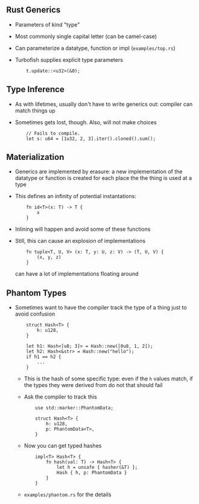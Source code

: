 ## Rust Generics

* Parameters of kind "type"

* Most commonly single capital letter (can be camel-case)

* Can parameterize a datatype, function or impl (`examples/top.rs`)

* Turbofish supplies explicit type parameters

          t.update::<u32>(&0);

## Type Inference

* As with lifetimes, usually don't have to write generics
  out: compiler can match things up

* Sometimes gets lost, though. Also, will not make choices

          // Fails to compile.
          let s: u64 = [1u32, 2, 3].iter().cloned().sum();

## Materialization

* Generics are implemented by erasure: a new implementation
  of the datatype or function is created for each place the
  the thing is used at a type

* This defines an infinity of potential instantations:

          fn id<T>(x: T) -> T {
              x
          }

* Inlining will happen and avoid some of these functions

* Still, this can cause an explosion of implementations

          fn tuple<T, U, V> (x: T, y: U, z: V) -> (T, U, V) {
              (x, y, z)
          }

  can have a lot of implementations floating around

## Phantom Types

* Sometimes want to have the compiler track the type of a
  thing just to avoid confusion

          struct Hash<T> {
              h: u128,
          }

          let h1: Hash<[u8; 3]> = Hash::new([0u8, 1, 2]);
          let h2: Hash<&str> = Hash::new("hello");
          if h1 == h2 {
              ...
          }

    * This is the hash of some specific type: even if the
      `h` values match, if the types they were derived from do not
      that should fail

    * Ask the compiler to track this

              use std::marker::PhantomData;

              struct Hash<T> {
                  h: u128,
                  p: PhantomData<T>,
              }

    * Now you can get typed hashes

              impl<T> Hash<T> {
                  fn hash(val: T) -> Hash<T> {
                      let h = unsafe { hasher(&T) };
                      Hash { h, p: PhantomData }
                  }
              }

    * `examples/phantom.rs` for the details

